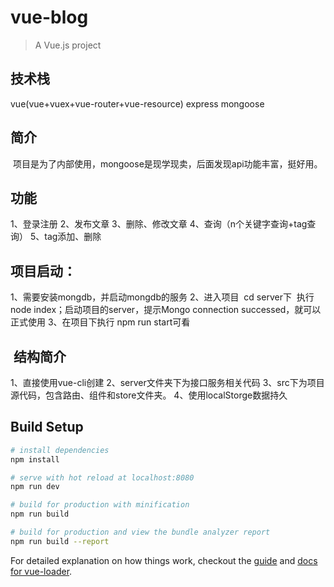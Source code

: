 # vue-blog

> A Vue.js project

## 技术栈
  vue(vue+vuex+vue-router+vue-resource)
  express
  mongoose

## 简介
  项目是为了内部使用，mongoose是现学现卖，后面发现api功能丰富，挺好用。

## 功能
1、登录注册
2、发布文章
3、删除、修改文章
4、查询（n个关键字查询+tag查询）
5、tag添加、删除
  
## 项目启动：
1、需要安装mongdb，并启动mongdb的服务
2、进入项目  cd server下  执行node index；启动项目的server，提示Mongo connection successed，就可以正式使用
3、在项目下执行 npm run start可看
  
##  结构简介
1、直接使用vue-cli创建
2、server文件夹下为接口服务相关代码
3、src下为项目源代码，包含路由、组件和store文件夹。
4、使用localStorge数据持久

## Build Setup

``` bash
# install dependencies
npm install

# serve with hot reload at localhost:8080
npm run dev

# build for production with minification
npm run build

# build for production and view the bundle analyzer report
npm run build --report
```

For detailed explanation on how things work, checkout the [guide](http://vuejs-templates.github.io/webpack/) and [docs for vue-loader](http://vuejs.github.io/vue-loader).
